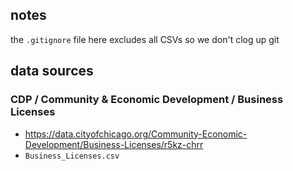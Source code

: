 ## notes
the `.gitignore` file here excludes all CSVs so we don't clog up git 

## data sources
### CDP / Community & Economic Development / Business Licenses
- https://data.cityofchicago.org/Community-Economic-Development/Business-Licenses/r5kz-chrr
- `Business_Licenses.csv`
